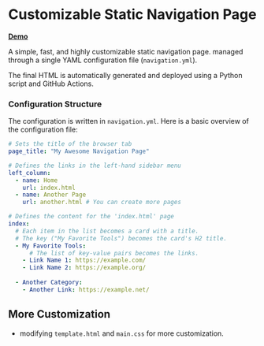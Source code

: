 # Customizable Static Navigation Page

**[Demo](https://navigation.slowist.top/)**

A simple, fast, and highly customizable static navigation page. managed through a single YAML configuration file (`navigation.yml`).

The final HTML is automatically generated and deployed using a Python script and GitHub Actions.

### Configuration Structure

The configuration is written in `navigation.yml`. Here is a basic overview of the configuration file:

```yaml
# Sets the title of the browser tab
page_title: "My Awesome Navigation Page"

# Defines the links in the left-hand sidebar menu
left_column:
  - name: Home
    url: index.html
  - name: Another Page
    url: another.html # You can create more pages

# Defines the content for the 'index.html' page
index:
  # Each item in the list becomes a card with a title.
  # The key ("My Favorite Tools") becomes the card's H2 title.
  - My Favorite Tools:
      # The list of key-value pairs becomes the links.
    - Link Name 1: https://example.com/
    - Link Name 2: https://example.org/
  
  - Another Category:
    - Another Link: https://example.net/
```

## More Customization

- modifying `template.html` and `main.css` for more customization.